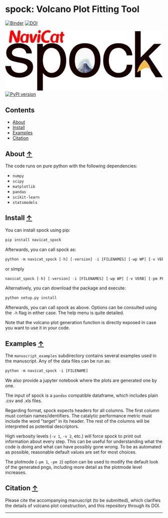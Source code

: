 spock: Volcano Plot Fitting Tool
==============================================

[![Binder](https://mybinder.org/badge_logo.svg)](https://mybinder.org/v2/gh/rlaplaza/spock/HEAD?labpath=App.ipynb)
[![DOI](https://zenodo.org/badge/381737392.svg)](https://zenodo.org/badge/latestdoi/381737392)

![spock logo](./images/spock_logo.png)
[![PyPI version](https://badge.fury.io/py/navicat-spock.svg)](https://badge.fury.io/py/navicat-spock)

## Contents
* [About](#about-)
* [Install](#install-)
* [Examples](#examples-)
* [Citation](#citation-)

## About [↑](#about)

The code runs on pure python with the following dependencies: 
- `numpy`
- `scipy`
- `matplotlib`
- `pandas`
- `scikit-learn`
- `statsmodels`

## Install [↑](#install)

You can install spock using pip:

```python
pip install navicat_spock
```

Afterwards, you can call spock as:

```python
python -m navicat_spock [-h] [-version] -i [FILENAMES] [-wp WP] [-v VERB] [-pm PLOTMODE] [-rng SEED] [-fa FA] [-is IMPUTER_STRAT] [--plot_all PREFIT] [--save_fig SAVE_FIG] [--save_csv SAVE_CSV]
```
or simply
```python
navicat_spock [-h] [-version] -i [FILENAMES] [-wp WP] [-v VERB] [-pm PLOTMODE] [-rng SEED] [-fa FA] [-is IMPUTER_STRAT] [--plot_all PREFIT] [--save_fig SAVE_FIG] [--save_csv SAVE_CSV]
```

Alternatively, you can download the package and execute:

```python 
python setup.py install
```

Afterwards, you can call spock as above. Options can be consulted using the `-h` flag in either case. The help menu is quite detailed. 

Note that the volcano plot generation function is directly exposed in case you want to use it in your code.

## Examples [↑](#examples)

The `manuscript_examples` subdirectory contains several examples used in the manuscript. Any of the data files can be run as:

```python
python -m navicat_spock -i [FILENAME]
```

We also provide a jupyter notebook where the plots are generated one by one.

The input of spock is a `pandas` compatible dataframe, which includes plain .csv and .xls files. 

Regarding format, spock expects headers for all columns. The first column must contain names/identifiers. The catalytic performance metric must include the word "target" in its header. The rest of the columns will be interpreted as potential descriptors.

High verbosity levels (`-v 1`, `-v 2`, etc.) will force spock to print out information about every step. This can be useful for understanding what the code is doing and what can have possibly gone wrong. To be as automated as possible, reasonable default values are set for most choices. 

The plotmode (`-pm 1`, `-pm 2`) option can be used to modify the default look of the generated pngs, including more detail as the plotmode level increases. 


## Citation [↑](#citation)

Please cite the accompanying manuscript (to be submitted), which clarifies the details of volcano plot construction, and this repository through its DOI.


---




